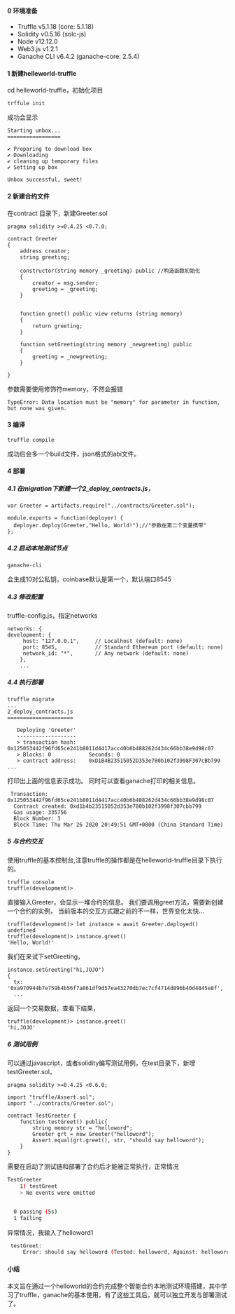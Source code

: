 #### 0 环境准备
- Truffle v5.1.18 (core: 5.1.18)
- Solidity v0.5.16 (solc-js)
- Node v12.12.0
- Web3.js v1.2.1
- Ganache CLI v6.4.2 (ganache-core: 2.5.4)
#### 1 新建helleworld-truffle  
cd helleworld-truffle，初始化项目
```
trffule init
```
成功会显示
```
Starting unbox...
=================

✔ Preparing to download box
✔ Downloading
✔ cleaning up temporary files
✔ Setting up box

Unbox successful, sweet!
```

#### 2 新建合约文件
在contract 目录下，新建Greeter.sol
```
pragma solidity >=0.4.25 <0.7.0;

contract Greeter         
{
    address creator;     
    string greeting;     

    constructor(string memory _greeting) public //构造函数初始化  
    {
        creator = msg.sender;
        greeting = _greeting;
    }
    

    function greet() public view returns (string memory)           
    {
        return greeting;
    }
    
    function setGreeting(string memory _newgreeting) public
    {
        greeting = _newgreeting;
    }

}
```
参数需要使用修饰符memory，不然会报错
```
TypeError: Data location must be "memory" for parameter in function, but none was given.
```
#### 3 编译
```
truffle compile

```
成功后会多一个build文件，json格式的abi文件。
#### 4 部署
##### 4.1 在migration下新建一个2_deploy_contracts.js，
```
var Greeter = artifacts.require("../contracts/Greeter.sol");

module.exports = function(deployer) {
  deployer.deploy(Greeter,"Hello, World!");//"参数在第二个变量携带"
};
```
##### 4.2 启动本地测试节点
```
ganache-cli
```
会生成10对公私钥，coinbase默认是第一个，默认端口8545
##### 4.3 修改配置
truffle-config.js，指定networks
```
networks: {
development: {
     host: "127.0.0.1",     // Localhost (default: none)
     port: 8545,            // Standard Ethereum port (default: none)
     network_id: "*",       // Any network (default: none)
    },
    ...
```
##### 4.4 执行部署
```
truffle migrate
...
2_deploy_contracts.js
=====================

   Deploying 'Greeter'
   -------------------
   > transaction hash:    0x125053442f96fd65ce241b8011d4417acc40b6b488262d434c66bb38e9d98c07
   > Blocks: 0            Seconds: 0
   > contract address:    0xD1B4B23515052D353e780b102f3998F307cBb799
...
```
打印出上面的信息表示成功。
同时可以查看ganache打印的相关信息。
```
 Transaction: 0x125053442f96fd65ce241b8011d4417acc40b6b488262d434c66bb38e9d98c07
  Contract created: 0xd1b4b23515052d353e780b102f3998f307cbb799
  Gas usage: 335756
  Block Number: 3
  Block Time: Thu Mar 26 2020 20:49:51 GMT+0800 (China Standard Time)
```
##### 5 与合约交互
使用truffle的基本控制台,注意truffle的操作都是在helleworld-truffle目录下执行的。
```
truffle console
truffle(development)>
```
直接输入Greeter，会显示一堆合约的信息。
我们要调用greet方法，需要新创建一个合约的实例，
当前版本的交互方式跟之前的不一样，世界变化太快...
```
truffle(development)> let instance = await Greeter.deployed()
undefined
truffle(development)> instance.greet()
'Hello, World!'
```
我们在来试下setGreeting，
```
instance.setGreeting("hi,JOJO")
{
  tx: '0xa970944b7e759b4b56f7a861df9d57ea43270db7ec7cf4714d896b40d4845e8f',
  ...
```
返回一个交易数据，查看下结果，
```
truffle(development)> instance.greet()
'hi,JOJO'
```
##### 6 测试用例
可以通过javascript，或者solidity编写测试用例，在test目录下，新增testGreeter.sol，
```
pragma solidity >=0.4.25 <0.6.0;

import "truffle/Assert.sol";
import "../contracts/Greeter.sol";

contract TestGreeter {
    function testGreet() public{
        string memory str = "helloword";
        Greeter grt = new Greeter("helloword");
        Assert.equal(grt.greet(), str, "should say helloword");
    }
}
```
需要在启动了测试链和部署了合约后才能被正常执行，正常情况
```bash
TestGreeter
    1) testGreet
    > No events were emitted


  0 passing (5s)
  1 failing
```
异常情况，我输入了helloword1
```bash
 testGreet:
     Error: should say helloword (Tested: helloword, Against: helloword1)
```
#### 小结
本文旨在通过一个helloworld的合约完成整个智能合约本地测试环境搭建，其中学习了truffle，ganache的基本使用，有了这些工具后，就可以独立开发与部署测试了。

